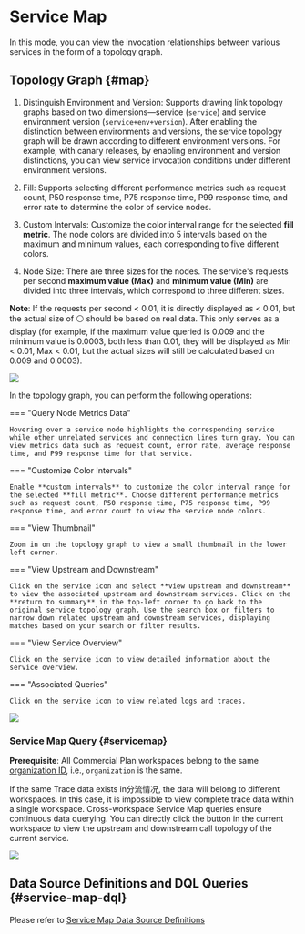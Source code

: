 # Service Map

In this mode, you can view the invocation relationships between various services in the form of a topology graph.

## Topology Graph {#map}

1. Distinguish Environment and Version: Supports drawing link topology graphs based on two dimensions—service (`service`) and service environment version (`service+env+version`). After enabling the distinction between environments and versions, the service topology graph will be drawn according to different environment versions. For example, with canary releases, by enabling environment and version distinctions, you can view service invocation conditions under different environment versions.

2. Fill: Supports selecting different performance metrics such as request count, P50 response time, P75 response time, P99 response time, and error rate to determine the color of service nodes.

3. Custom Intervals: Customize the color interval range for the selected **fill metric**. The node colors are divided into 5 intervals based on the maximum and minimum values, each corresponding to five different colors.

4. Node Size: There are three sizes for the nodes. The service's requests per second **maximum value (Max)** and **minimum value (Min)** are divided into three intervals, which correspond to three different sizes.

**Note**: If the requests per second < 0.01, it is directly displayed as < 0.01, but the actual size of ⚪ should be based on real data. This only serves as a display (for example, if the maximum value queried is 0.009 and the minimum value is 0.0003, both less than 0.01, they will be displayed as Min < 0.01, Max < 0.01, but the actual sizes will still be calculated based on 0.009 and 0.0003).

![](../img/service-8.gif)

In the topology graph, you can perform the following operations:

<div class="grid" markdown>

=== "Query Node Metrics Data"

    Hovering over a service node highlights the corresponding service while other unrelated services and connection lines turn gray. You can view metrics data such as request count, error rate, average response time, and P99 response time for that service.

=== "Customize Color Intervals"

    Enable **custom intervals** to customize the color interval range for the selected **fill metric**. Choose different performance metrics such as request count, P50 response time, P75 response time, P99 response time, and error count to view the service node colors.

=== "View Thumbnail"

    Zoom in on the topology graph to view a small thumbnail in the lower left corner.

=== "View Upstream and Downstream"

    Click on the service icon and select **view upstream and downstream** to view the associated upstream and downstream services. Click on the **return to summary** in the top-left corner to go back to the original service topology graph. Use the search box or filters to narrow down related upstream and downstream services, displaying matches based on your search or filter results.

=== "View Service Overview"

    Click on the service icon to view detailed information about the service overview.

=== "Associated Queries"

    Click on the service icon to view related logs and traces.

</div>

![](../img/service-7.gif)

### Service Map Query {#servicemap}

**Prerequisite**: All Commercial Plan workspaces belong to the same [organization ID](../../management/attribute-claims.md), i.e., `organization` is the same.

If the same Trace data exists in分流情况, the data will belong to different workspaces. In this case, it is impossible to view complete trace data within a single workspace. Cross-workspace Service Map queries ensure continuous data querying. You can directly click the button in the current workspace to view the upstream and downstream call topology of the current service.

![](../img/servicemap.gif)

## Data Source Definitions and DQL Queries {#service-map-dql}

Please refer to [Service Map Data Source Definitions](./service-data-definitions.md#tsm-definitions)